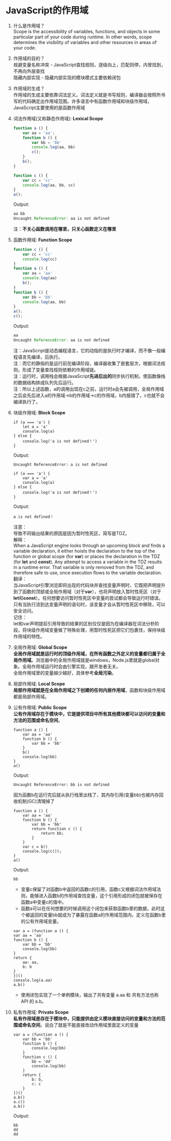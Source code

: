 # JavaScript的作用域

1. 什么是作用域？  
Scope is the accessibility of variables, functions, and objects in some particular part of your code during runtime. In other words, scope determines the visibility of variables and other resources in areas of your code.

2. 作用域的目的？  
规避变量名称冲突 - JavaScript查找规则，逐级向上，匹配则停，内曾找到，不再向外层查找  
隐藏内部实现 - 隐藏内部实现的模块模式主要依赖闭包

3. 作用域的生成？  
作用域的生成主要依靠词法定义。词法定义就是书写规则，编译器会按照所书写的代码确定出作用域范围。许多语言中有函数作用域和块级作用域，JavaScript主要使用的是函数作用域

4. 词法作用域(又称静态作用域): **Lexical Scope**
    ```js
    function a () {
        var aa = 'aa';
        function b () {
            var bb = 'bb'
            console.log(aa, bb)
            c();
        }
        b();
    }

    function c () {
        var cc = 'cc'
        console.log(aa, bb, cc)
    }
    a();
    ```
    Output:
    ```js
    aa bb
    Uncaught ReferenceError: aa is not defined
    ```
    注：**不关心函数调用在哪里，只关心函数定义在哪里**

5. 函数作用域: **Function Scope**
    ```js
    function c () {
        var cc = 'cc'
        console.log(cc)
    }
    function a () {
        var aa = 'aa'
        console.log(aa)
        b();
    }
    function b () {
        var bb = 'bb'
        console.log(aa, bb)
    }
    a();
    c();
    ```
    Output:
    ```js
    aa
    Uncaught ReferenceError: aa is not defined
    ```
    注：JavaScript是动态编程语言，它的动指的是执行时才编译，而不像一般编程语言先编译，后执行。  
    注：而它的静指的是运行前在编译阶段，编译器收集了嵌套层次，根据词法规则，形成了变量查找规则依赖的作用域链。  
    注：运行时，调用栈会根据JavaScript**先进后出的**同步执行机制，使函数像栈的数据结构排成队列先后运行。  
    注：所以上述函数，a的调用出现在c之前，运行时a会先被调用，全局作用域之后会先后进入a的作用域->b的作用域->c的作用域，b内报错了，c也就不会编译执行了。
    
6. 块级作用域: **Block Scope**
    ```
    if (a === 'a') {
        let a = 'a'
        console.log(a)
    } else {
        console.log('a is not defined！')
    }
    ```
    Output:
    ```
    Uncaught ReferenceError: a is not defined
    ```
    ```
    if (a === 'a') {
        var a = 'a'
        console.log(a)
    } else {
        console.log('a is not defined！')
    }
    ```
    Output:
    ```
    a is not defined！
    ```
    注意：  
    导致不同输出结果的原因是因为暂时性死区，简写是TDZ。  
    解释：  
    When a JavaScript engine looks through an upcoming block and finds a variable declaration, it either hoists the declaration to the top of the function or global scope (for **var**) or places the declaration in the TDZ (for **let** and **const**). Any attempt to access a variable in the TDZ results in a runtime error. That variable is only removed from the TDZ, and therefore safe to use, once execution flows to the variable declaration.  
    翻译：  
    当JavaScript引擎浏览即将出现的代码块并查找变量声明时，它既把声明提升到了函数的顶部或全局作用域（对于**var**），也将声明放入暂时性死区（对于**let**和**const**）。任何想要访问暂时性死区中变量的尝试都会导致运行时错误。只有当执行流到达变量声明的语句时，该变量才会从暂时性死区中移除，可以安全访问。  
    记住：  
    let和var声明提前引用导致的结果的区别仅仅是因为在编译器在词法分析阶段，将块级作用域变量做了特殊处理，用暂时性死区把它们包裹住，保持块级作用域的特性。
    
7. 全局作用域: **Global Scope**  
    **全局作用域就是运行时的顶级作用域，在所有函数之外定义的变量都归属于全局作用域**。浏览器中的全局作用域就是windows，Node.js里就是global对象。全局作用域运行时会由引擎实现，跟开发者无关。  
    全局作用域里的变量越少越好，具体参考**全局污染**。
    
8. 局部作用域: **Local Scope**  
    **局部作用域就是在全局作用域之下创建的任何内层作用域**，函数和块级作用域都是局部作用域。
    
9. 公有作用域: **Public Scope**  
    **公有作用域存在于模块中，它是提供项目中所有其他模块都可以访问的变量和方法的范围或命名空间**。
    ```
    function a () {
        var aa = 'aa'
        function b () {
            var bb = 'bb'
        }
        b()
        console.log(bb)
    }
    a()
    ```
    Output:
    ```
    Uncaught ReferenceError: bb is not defined
    ```
    因为函数b在运行完后就从执行栈里出栈了，其内存引用(变量bb)也被内存回收机制(GC)清理掉了
    ```
    function a () {
        var aa = 'aa'
        function b () {
            var bb = 'bb'
            return function c () {
                return bb;
            }
        }
        var c = b()
        console.log(c());
    }
    a()
    ```
    Output:
    ```
    bb
    ```
    - 变量c保留了对函数b中返回的函数c的引用，函数c又根据词法作用域法则，能够进入函数b的作用域查找变量，这个引用形成的闭包就被保存在函数a中变量c的值中。
    - 函数a可以在任何想要的时候调用这个闭包来获取函数b里的数据，此时这个被返回的变量bb就成为了暴露在函数a的作用域范围内，定义在函数b里的公有作用域变量。
    ```
    var a = (function a () {
    var aa = 'aa'
    function b () {
        var bb = 'bb'
        console.log(bb)
    }
    return {
        aa: aa,
        b: b
    }
    })()
    console.log(a.aa)
    a.b()
    ```
    - 使用闭包实现了一个单例模块，输出了共有变量 a.aa 和 共有方法也称 API 的 a.b。
  
10. 私有作用域:  **Private Scope**  
    **私有作用域是存在于模块中，只能提供由定义模块直接访问的变量和方法的范围或命名空间**。说白了就是不能直接改动作用域里面定义的变量
    ```
    var a = (function a () {
        var bb = 'bb'
        function b () {
            console.log(bb)
        }
        function c () {
            bb = 'dd'
            console.log(bb)
        }
        return {
            b: b,
            c: c
        }
    })()
    a.b()
    a.c()
    a.b()
    ```
    Output:
    ```
    bb
    dd
    dd
    ```

